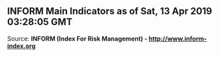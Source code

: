 ## INFORM Main Indicators as of Sat, 13 Apr 2019 03:28:05 GMT

Source: **INFORM (Index For Risk Management) - http://www.inform-index.org**